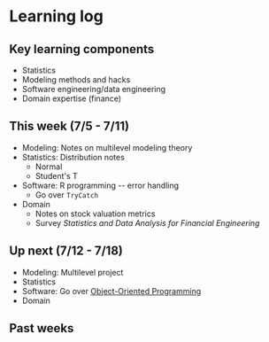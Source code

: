 # Learning log

## Key learning components

- Statistics
- Modeling methods and hacks
- Software engineering/data engineering
- Domain expertise (finance)

## This week (7/5 - 7/11)
- Modeling: Notes on multilevel modeling theory
- Statistics: Distribution notes
    - Normal
    - Student's T
- Software: R programming -- error handling
    - Go over `TryCatch`
- Domain
    - Notes on stock valuation metrics
    - Survey _Statistics and Data Analysis for Financial Engineering_

## Up next (7/12 - 7/18)
- Modeling: Multilevel project
- Statistics
- Software: Go over [Object-Oriented Programming](https://anandology.com/python-practice-book/object_oriented_programming.html)
- Domain


## Past weeks

